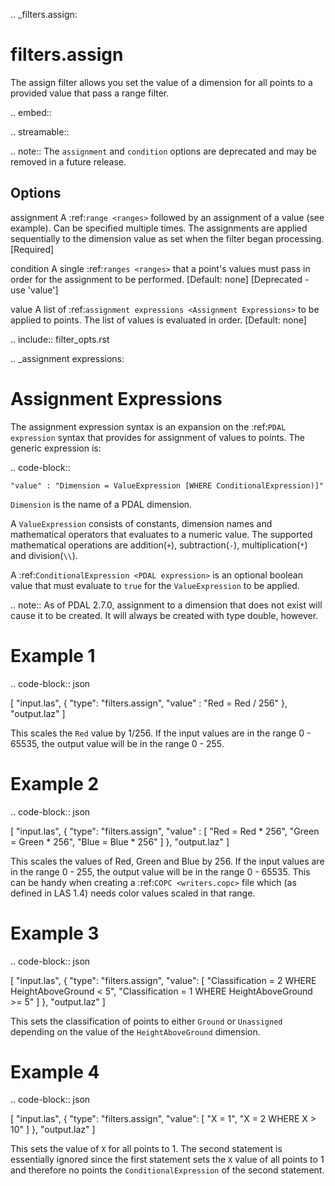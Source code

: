 .. _filters.assign:

filters.assign
===================

The assign filter allows you set the value of a dimension for all points
to a provided value that pass a range filter.

.. embed::

.. streamable::

.. note::
    The `assignment` and `condition` options are deprecated and may be removed in a
    future release.

Options
-------

assignment
  A :ref:`range <ranges>` followed by an assignment of a value (see example).
  Can be specified multiple times.  The assignments are applied sequentially
  to the dimension value as set when the filter began processing. [Required]

condition
  A single :ref:`ranges <ranges>` that a point's values must pass in order
  for the assignment to be performed. [Default: none] [Deprecated - use 'value']

value
  A list of :ref:`assignment expressions <Assignment Expressions>` to be applied to points.
  The list of values is evaluated in order. [Default: none]

.. include:: filter_opts.rst

.. _assignment expressions:

Assignment Expressions
======================

The assignment expression syntax is an expansion on the :ref:`PDAL expression` syntax
that provides for assignment of values to points. The generic expression is:

.. code-block::

    "value" : "Dimension = ValueExpression [WHERE ConditionalExpression)]"

``Dimension`` is the name of a PDAL dimension.

A ``ValueExpression`` consists of constants, dimension names and mathematical operators
that evaluates to a numeric value.  The supported mathematical operations are addition(`+`),
subtraction(`-`), multiplication(`*`) and division(`\\`).

A :ref:`ConditionalExpression <PDAL expression>` is an optional boolean value that must
evaluate to `true` for the ``ValueExpression`` to be applied.

.. note::
    As of PDAL 2.7.0, assignment to a dimension that does not exist will cause
    it to be created. It will always be created with type double, however.



Example 1
=========

.. code-block:: json

  [
      "input.las",
      {
          "type": "filters.assign",
          "value" : "Red = Red / 256"
      },
      "output.laz"
  ]

This scales the ``Red`` value by 1/256. If the input values are in the range 0 - 65535, the output
value will be in the range 0 - 255.

Example 2
=========

.. code-block:: json

  [
      "input.las",
      {
          "type": "filters.assign",
          "value" : [
              "Red = Red * 256",
              "Green = Green * 256",
              "Blue = Blue * 256"
          ]
      },
      "output.laz"
  ]

This scales the values of Red, Green and Blue by 256. If the input values are in the range 0 - 255, the output
value will be in the range 0 - 65535. This can be handy when creating a :ref:`COPC <writers.copc>` file which
(as defined in LAS 1.4) needs color values scaled in that range.

Example 3
=========

.. code-block:: json

  [
      "input.las",
      {
          "type": "filters.assign",
          "value": [
              "Classification = 2 WHERE HeightAboveGround < 5",
              "Classification = 1 WHERE HeightAboveGround >= 5"
          ]
      },
      "output.laz"
  ]

This sets the classification of points to either ``Ground`` or ``Unassigned`` depending on the
value of the ``HeightAboveGround`` dimension.

Example 4
=========

.. code-block:: json

  [
      "input.las",
      {
          "type": "filters.assign",
          "value": [
              "X = 1",
              "X = 2 WHERE X > 10"
          ]
      },
      "output.laz"
  ]

This sets the value of ``X`` for all points to 1. The second statement is essentially ignored
since the first statement sets the ``X`` value of all points to 1 and therefore no points
the ``ConditionalExpression`` of the second statement.
